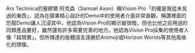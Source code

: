 Ars Technica的塞繆爾·阿克森（Samuel Axon）稱Vision Pro「的確是我從未見過的東西」，認為在蘋果精心設計的Demo中的使用者介面非常直觀，稱讚裡面的恐龍Demo讓人沉浸其中。他認為Vision Pro的顯示器很暗，但也比他之前用過的同類產品要好，雖然還有許多需要完善的地方。他認為Vision Pro採集的使用者人像「超現實」，但所傳達的肢體語言遠勝於Animoji或Horizon Worlds等其他風格化的頭像。
